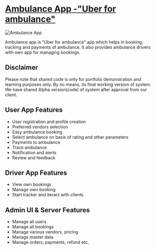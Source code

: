 # [Ambulance App -"Uber for ambulance"](http://www.technolabs.in/showcase/ambulanceapp)

![Ambulance App](/docs/screenshots/aa0001.png "Ambulance App")

Ambulance app is "Uber for ambulance" app which helps in booking, tracking and payments of ambulance. It also provides ambulance drivers with own app for managing bookings.

## Disclaimer
Please note that shared code is only for portfolio demonstration and learning purposes only. By no means, its final working version of system. We have shared Alpha version(code) of system after approval from our client.

## User App Features
+ User registration and profile creation
+ Preferred vendors selection
+ Easy ambulance booking
+ Select ambulance on basis of rating and other parameters
+ Payments to ambulance
+ Track ambulance
+ Notification and alerts
+ Review and feedback

## Driver App Features
+ View own bookings
+ Manage own booking
+ Start tracker and iteract with clients

## Admin UI & Server Features
+ Manage all users
+ Manage all bookings
+ Manage various vendors, pricing 
+ Manage master data 
+ Manage orders, payments, refund etc.

